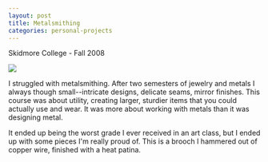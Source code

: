 ```yaml
---
layout: post
title: Metalsmithing
categories: personal-projects
---
```


Skidmore College - Fall 2008

![](https://40.media.tumblr.com/6496dc0721bde1e56e6f64dac0bc7af5/tumblr_nsh823Vstf1rloozgo1_1280.jpg)

I struggled with metalsmithing. After two semesters of jewelry and metals I always though small--intricate designs, delicate seams, mirror finishes. This course was about utility, creating larger, sturdier items that you could actually use and wear. It was more about working with metals than it was designing metal. 

It ended up being the worst grade I ever received in an art class, but I ended up with some pieces I'm really proud of. This is a brooch I hammered out of copper wire, finished with a heat patina.
